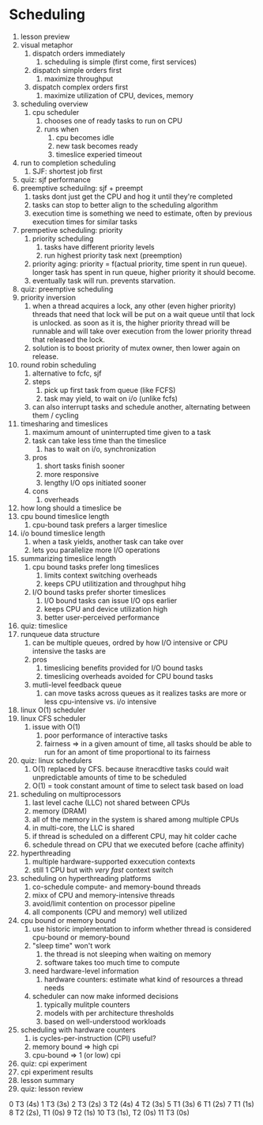 # Scheduling

1. lesson preview
2. visual metaphor
    1. dispatch orders immediately
        1. scheduling is simple (first come, first services)
    2. dispatch simple orders first
        1. maximize throughput
    3. dispatch complex orders first
        1. maximize utilization of CPU, devices, memory
3. scheduling overview
    1. cpu scheduler
        1. chooses one of ready tasks to run on CPU
        2. runs when
            1. cpu becomes idle
            2. new task becomes ready
            3. timeslice experied timeout
4. run to completion scheduling
    1. SJF: shortest job first
5. quiz: sjf performance
6. preemptive scheduilng: sjf + preempt
    1. tasks dont just get the CPU and hog it until they're completed
    2. tasks can stop to better align to the scheduling algorithm
    3. execution time is something we need to estimate, often by previous execution times for similar tasks
7. prempetive scheduling: priority
    1. priority scheduling
        1. tasks have different priority levels
        2. run highest priority task next (preemption)
    2. priority aging: priority = f(actual priority, time spent in run queue). longer task has spent in run queue, higher priority it should become.
    3. eventually task will run. prevents starvation.
8. quiz: preemptive scheduling
9. priority inversion
    1. when a thread acquires a lock, any other (even higher priority) threads that need that lock will be put on a wait queue until that lock is unlocked. as soon as it is, the higher priority thread will be runnable and will take over execution from the lower priority thread that released the lock.
    2. solution is to boost priority of mutex owner, then lower again on release.
10. round robin scheduling
    1. alternative to fcfc, sjf
    2. steps
        1. pick up first task from queue (like FCFS)
        2. task may yield, to wait on i/o (unlike fcfs)
    3. can also interrupt tasks and schedule another, alternating between them / cycling
11. timesharing and timeslices
    1. maximum amount of uninterrupted time given to a task
    2. task can take less time than the timeslice
        1. has to wait on i/o, synchronization
    3. pros
        1. short tasks finish sooner
        2. more responsive
        3. lengthy I/O ops initiated sooner
    4. cons
        1. overheads
12. how long should a timeslice be
13. cpu bound timeslice length
    1. cpu-bound task prefers a larger timeslice
14. i/o bound timeslice length
    1. when a task yields, another task can take over
    2. lets you parallelize more I/O operations
15. summarizing timeslice length
    1. cpu bound tasks prefer long timeslices
        1. limits context switching overheads
        2. keeps CPU utilitization and throughput hihg
    2. I/O bound tasks prefer shorter timeslices
        1. I/O bound tasks can issue I/O ops earlier
        2. keeps CPU and device utilization high
        3. better user-perceived performance
16. quiz: timeslice
17. runqueue data structure
    1. can be multiple queues, ordred by how I/O intensive or CPU intensive the tasks are
    2. pros
        1. timeslicing benefits provided for I/O bound tasks
        2. timeslicing overheads avoided for CPU bound tasks
    3. mutli-level feedback queue
        1. can move tasks across queues as it realizes tasks are more or less cpu-intensive vs. i/o intensive
18. linux O(1) scheduler
19. linux CFS scheduler
    1. issue with O(1)
        1. poor performance of interactive tasks
        2. fairness => in a given amount of time, all tasks should be able to run for an amont of time proportional to its fairness
20. quiz: linux schedulers
    1. O(1) replaced by CFS. because itneracdtive tasks could wait unpredictable amounts of time to be scheduled
    2. O(1) = took constant amount of time to select task based on load
21. scheduling on multiprocessors
    1. last level cache (LLC) not shared between CPUs
    2. memory (DRAM)
    3. all of the memory in the system is shared among multiple CPUs
    4. in multi-core, the LLC is shared
    5. if thread is scheduled on a different CPU, may hit colder cache
    6. schedule thread on CPU that we executed before (cache affinity)
22. hyperthreading
    1. multiple hardware-supported exxecution contexts
    2. still 1 CPU but with _very fast_ context switch
23. scheduling on hyperthreading platforms
    1. co-schedule compute- and memory-bound threads
    2. mixx of CPU and memory-intensive threads
    3. avoid/limit contention on processor pipeline
    4. all components (CPU and memory) well utilized
24. cpu bound or memory bound
    1. use historic implementation to inform whether thread is considered cpu-bound or memory-bound
    2. "sleep time" won't work
        1. the thread is not sleeping when waiting on memory
        2. software takes too much time to compute
    3. need hardware-level information
        1. hardware counters: estimate what kind of resources a thread needs
    4. scheduler can now make informed decisions
        1. typically mulitple counters
        2. models with per architecture thresholds
        3. based on well-understood workloads
25. scheduling with hardware counters
    1. is cycles-per-instruction (CPI) useful?
    2. memory bound => high cpi
    3. cpu-bound => 1 (or low) cpi
26. quiz: cpi experiment
27. cpi experiment results
28. lesson summary
29. quiz: lesson review

0 T3 (4s)
1 T3 (3s)
2 T3 (2s)
3 T2 (4s)
4 T2 (3s)
5 T1 (3s)
6 T1 (2s)
7 T1 (1s)
8 T2 (2s), T1 (0s)
9 T2 (1s)
10 T3 (1s), T2 (0s)
11 T3 (0s)
